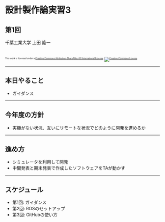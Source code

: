 # 設計製作論実習3

## 第1回

千葉工業大学 上田 隆一

<br />

<p style="font-size:50%">
This work is licensed under a <a rel="license" href="http://creativecommons.org/licenses/by-sa/4.0/">Creative Commons Attribution-ShareAlike 4.0 International License</a>.
<a rel="license" href="http://creativecommons.org/licenses/by-sa/4.0/">
<img alt="Creative Commons License" style="border-width:0" src="https://i.creativecommons.org/l/by-sa/4.0/88x31.png" /></a>
</p>

---

## 本日やること

* ガイダンス


---

## 今年度の方針

* 実機がない状況、互いにリモートな状況でどのように開発を進めるか

---

## 進め方

* シミュレータを利用して開発
* 中間発表と期末発表で作成したソフトウェアをTAが動かす

---

## スケジュール

* 第1回: ガイダンス
* 第2回: ROSのセットアップ
* 第3回: GitHubの使い方

